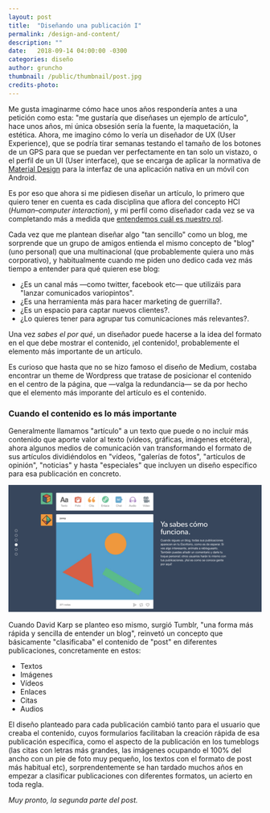 ```yaml
---
layout: post
title:  "Diseñando una publicación I"
permalink: /design-and-content/
description: ""
date:   2018-09-14 04:00:00 -0300
categories: diseño
author: gruncho
thumbnail: /public/thumbnail/post.jpg
credits-photo: 
---
```

Me gusta imaginarme cómo hace unos años respondería antes a una petición como esta: "me gustaría que diseñases un ejemplo de artículo", hace unos años, mi única obsesión sería la fuente, la maquetación, la estética. Ahora, me imagino cómo lo vería un diseñador de UX (User Experience), que se podría tirar semanas testando el tamaño de los botones de un GPS para que se puedan ver perfectamente en tan solo un vistazo, o el perfil de un UI (User interface), que se encarga de aplicar la normativa de [Material Design](https://material.io/design/) para la interfaz de una aplicación nativa en un móvil con Android.

Es por eso que ahora si me pidiesen diseñar un artículo, lo primero que quiero tener en cuenta es cada disciplina que aflora del concepto HCI (*Human–computer interaction*), y mi perfil como diseñador cada vez se va completando más a medida que [entendemos cuál es nuestro rol](https://medium.com/@adrianmg/entendiendo-mi-rol-como-disenador-dd1928cf28d8).

Cada vez que me plantean diseñar algo "tan sencillo" como un blog, me sorprende que un grupo de amigos entienda el mismo concepto de "blog" (uno personal) que una multinacional (que probablemente quiera uno más corporativo), y habitualmente cuando me piden uno dedico cada vez más tiempo a entender para qué quieren ese blog:

* ¿Es un canal más —como twitter, facebook etc— que utilizáis para "lanzar comunicados variopintos".
* ¿Es una herramienta más para hacer marketing de guerrilla?.
* ¿Es un espacio para captar nuevos clientes?.
* ¿Lo quieres tener para agrupar tus comunicaciones más relevantes?.

Una vez *sabes el por qué*, un diseñador puede hacerse a la idea del formato en el que debe mostrar el contenido, ¡el contenido!, probablemente el elemento más importante de un artículo.

Es curioso que hasta que no se hizo famoso el diseño de Medium, costaba encontrar un theme de Wordpress que tratase de posicionar el contenido en el centro de la página, que —valga la redundancia— se da por hecho que el elemento más imporante del artículo es el contenido.

### Cuando el contenido es lo más importante

Generalmente llamamos "artículo" a un texto que puede o no incluír más contenido que aporte valor al texto (vídeos, gráficas, imágenes etcétera), ahora algunos medios de comunicación van transformando el formato de sus artículos dividiéndolos en "vídeos, "galerías de fotos", "artículos de opinión", "noticias" y hasta "especiales" que incluyen un diseño específico para esa publicación en concreto.

![Una captura de la web de Tumblr](/public/img/2018/tumblr.jpg)

Cuando David Karp se planteo eso mismo, surgió Tumblr, "una forma más rápida y sencilla de entender un blog", reinvetó un concepto que básicamente "clasificaba" el contenido de "post" en diferentes publicaciones, concretamente en estos:

* Textos
* Imágenes
* Vídeos
* Enlaces
* Citas 
* Audios

El diseño planteado para cada publicación cambió tanto para el usuario que creaba el contenido, cuyos formularios facilitaban la creación rápida de esa publicación específica, como el aspecto de la publicación en los tumeblogs (las citas con letras más grandes, las imágenes ocupando el 100% del ancho con un pie de foto muy pequeño, los textos con el formato de post más habitual etc), sorprendentemente se han tardado muchos años en empezar a clasificar publicaciones con diferentes formatos, un acierto en toda regla.

*Muy pronto, la segunda parte del post.*